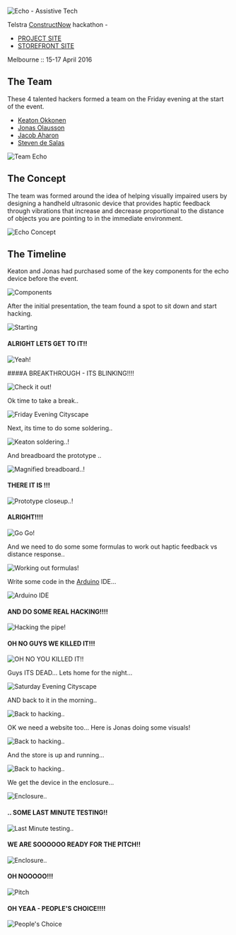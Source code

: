 ![Echo - Assistive Tech](https://raw.githubusercontent.com/echohack2016/project/master/design/echo-logo.png)

Telstra [ConstructNow](http://constructnow.io) hackathon -

- [PROJECT SITE](http://echohack2016.github.io/project/)
- [STOREFRONT SITE](http://echohack2016.herokuapp.com/)

Melbourne :: 15-17 April 2016

## The Team

These 4 talented hackers formed a team on the Friday evening at the start of the event. 

- [Keaton Okkonen](https://www.linkedin.com/in/keatono)
- [Jonas Olausson](https://www.facebook.com/jonas.olausson.58)
- [Jacob Aharon](https://au.linkedin.com/in/jjaharon)
- [Steven de Salas](https://www.linkedin.com/in/sdesalas)

![Team Echo](https://raw.githubusercontent.com/echohack2016/project/master/the-team.jpg)

## The Concept

The team was formed around the idea of helping visually impaired users by designing a handheld ultrasonic device that provides haptic feedback through vibrations that increase and decrease proportional to the distance of objects you are pointing to in the immediate environment.

![Echo Concept](https://raw.githubusercontent.com/echohack2016/project/master/concept.png)

## The Timeline

Keaton and Jonas had purchased some of the key components for the echo device before the event.

![Components](https://raw.githubusercontent.com/echohack2016/project/master/img/Startingout.jpg)

After the initial presentation, the team found a spot to sit down and start hacking.

![Starting](https://raw.githubusercontent.com/echohack2016/project/master/img/IMG_20160415_194756.jpg)

#### ALRIGHT LETS GET TO IT!!

![Yeah!](https://raw.githubusercontent.com/echohack2016/project/master/img/IMG_20160415_204312.jpg)

####A BREAKTHROUGH - ITS BLINKING!!!!

![Check it out!](https://raw.githubusercontent.com/echohack2016/project/master/img/its-blinking.jpg)

Ok time to take a break..

![Friday Evening Cityscape](https://raw.githubusercontent.com/echohack2016/project/master/img/melbourne-moon-cranes.jpg)

Next, its time to do some soldering..

![Keaton soldering..!](https://raw.githubusercontent.com/echohack2016/project/master/img/time-for-soldering.jpg)

And breadboard the prototype ..

![Magnified breadboard..!](https://raw.githubusercontent.com/echohack2016/project/master/img/magnified-breadboard.jpg)

#### THERE IT IS !!!

![Prototype closeup..!](https://raw.githubusercontent.com/echohack2016/project/master/img/breadboard-closeup.jpg)

#### ALRIGHT!!!!

![Go Go!](https://raw.githubusercontent.com/echohack2016/project/master/img/IMG_20160416_193821.jpg)

And we need to do some some formulas to work out haptic feedback vs distance response..

![Working out formulas!](https://raw.githubusercontent.com/echohack2016/project/master/img/IMG_20160416_161527.jpg)

Write some code in the [Arduino](http://arduino.cc) IDE...

![Arduino IDE](https://raw.githubusercontent.com/echohack2016/project/master/img/arduino-code.png)

#### AND DO SOME REAL HACKING!!!!

![Hacking the pipe!](https://raw.githubusercontent.com/echohack2016/project/master/img/real-hacking.jpg)

#### OH NO GUYS WE KILLED IT!!!

![OH NO YOU KILLED IT!!](https://raw.githubusercontent.com/echohack2016/project/master/img/IMG_20160417_093346.jpg)

Guys ITS DEAD... Lets home for the night...

![Saturday Evening Cityscape](https://raw.githubusercontent.com/echohack2016/project/master/img/melbourne-city-night.jpg)

AND back to it in the morning..

![Back to hacking..](https://raw.githubusercontent.com/echohack2016/project/master/img/IMG_20160417_142442.jpg)

OK we need a website too... Here is Jonas doing some visuals!

![Back to hacking..](https://raw.githubusercontent.com/echohack2016/project/master/img/IMG_20160417_115040.jpg)

And the store is up and running...

![Back to hacking..](https://raw.githubusercontent.com/echohack2016/project/master/img/storefront.png)

We get the device in the enclosure...

![Enclosure..](https://raw.githubusercontent.com/echohack2016/project/master/img/IMG_20160417_115138.jpg)

#### .. SOME LAST MINUTE TESTING!!

![Last Minute testing..](https://raw.githubusercontent.com/echohack2016/project/master/img/IMG_20160417_174103.jpg)

#### WE ARE SOOOOOO READY FOR THE PITCH!!

![Enclosure..](https://raw.githubusercontent.com/echohack2016/project/master/img/IMG_20160417_143250.jpg)

#### OH NOOOOO!!!

![Pitch](https://raw.githubusercontent.com/echohack2016/project/master/img/IMG_20160417_165137.jpg)

#### OH YEAA - PEOPLE'S CHOICE!!!!

![People's Choice](https://raw.githubusercontent.com/echohack2016/project/master/img/IMG_20160417_183627.jpg)
